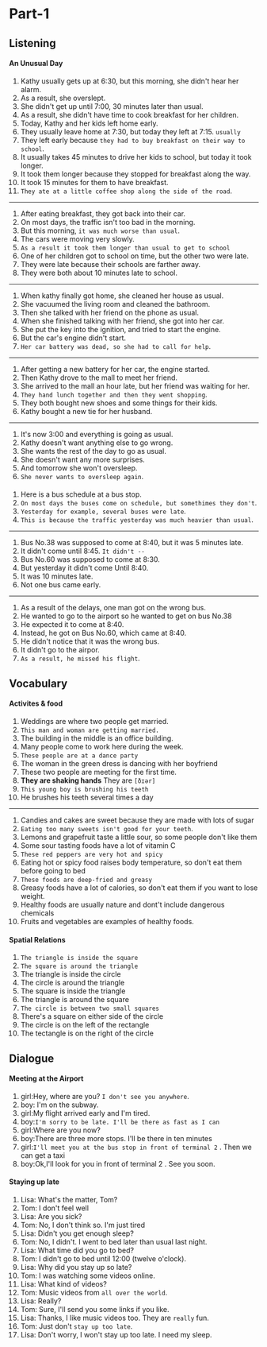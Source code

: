 # Part-1

## Listening

#### An Unusual Day

1. Kathy usually gets up at 6:30, but this morning, she didn't hear her alarm.
2. As a result, she overslept.
3. She didn't get up until 7:00, 30 minutes later than usual.
4. As a result, she didn't have time to cook breakfast for her children.
5. Today, Kathy and her kids left home early.
6. They usually leave home at 7:30, but today they left at 7:15. `usually`
7. They left early because `they had to buy breakfast on their way to school`.
8. It usually takes 45 minutes to drive her kids to school, but today it took longer.
9. It took them longer because they stopped for breakfast along the way.
10. It took 15 minutes for them to have breakfast.
11. `They ate at a little coffee shop along the side of the road`.

---

1. After eating breakfast, they got back into their car.
2. On most days, the traffic isn't too bad in the morning.
3. But this morning, `it was much worse than usual`.
4. The cars were moving very slowly.
5. `As a result it took them longer than usual to get to school`
6. One of her children got to school on time, but the other two were late.
7. They were late because their schools are farther away.
8. They were both about 10 minutes late to school.

---

1. When kathy finally got home, she cleaned her house as usual.
2. She vacuumed the living room and cleaned the bathroom.
3. Then she talked with her friend on the phone as usual.
4. When she finished talking with her friend, she got into her car.
5. She put the key into the ignition, and tried to start the engine.
6. But the car's engine didn't start.
7. `Her car battery was dead, so she had to call for help`.

---

1. After getting a new battery for her car, the engine started.
2. Then Kathy drove to the mall to meet her friend.
3. She arrived to the mall an hour late, but her friend was waiting for her.
4. `They hand lunch together and then they went shopping`.
5. They both bought new shoes and some things for their kids.
6. Kathy bought a new tie for her husband.

---

1. It's now 3:00 and everything is going as usual.
2. Kathy doesn't want anything else to go wrong.
3. She wants the rest of the day to go as usual.
4. She doesn't want any more surprises.
5. And tomorrow she won't oversleep.
6. `She never wants to oversleep again`.

####

1. Here is a bus schedule at a bus stop.
2. `On most days the buses come on schedule, but somethimes they don't`.
3. `Yesterday for example, several buses were late`.
4. `This is because the traffic yesterday was much heavier than usual`.

---

1. Bus No.38 was supposed to come at 8:40, but it was 5 minutes late.
2. It didn't come until 8:45. `It didn't --`
3. Bus No.60 was supposed to come at 8:30.
4. But yesterday it didn't come Until 8:40.
5. It was 10 minutes late.
6. Not one bus came early.

---

1. As a result of the delays, one man got on the wrong bus.
2. He wanted to go to the airport so he wanted to get on bus No.38
3. He expected it to come at 8:40.
4. Instead, he got on Bus No.60, which came at 8:40.
5. He didn't notice that it was the wrong bus.
6. It didn't go to the airpor.
7. `As a result, he missed his flight`.

## Vocabulary

#### Activites & food

1. Weddings are where two people get married.
2. `This man and woman are getting married.`
3. The building in the middle is an office building.
4. Many people come to work here during the week.
5. `These people are at a dance party`
6. The woman in the green dress is dancing with her boyfriend
7. These two people are meeting for the first time.
8. **They are shaking hands** They are `[ðɪər]`
9. `This young boy is brushing his teeth`
10. He brushes his teeth several times a day

---

1. Candies and cakes are sweet because they are made with lots of sugar
2. `Eating too many sweets isn't good for your teeth`.
3. Lemons and grapefruit taste a little sour, so some people don't like them
4. Some sour tasting foods have a lot of vitamin C
5. `These red peppers are very hot and spicy`
6. Eating hot or spicy food raises body temperature, so don't eat them before going to bed
7. `These foods are deep-fried and greasy`
8. Greasy foods have a lot of calories, so don't eat them if you want to lose weight.
9. Healthy foods are usually nature and dont't include dangerous chemicals
10. Fruits and vegetables are examples of healthy foods.

#### Spatial Relations

1. `The triangle is inside the square`
2. `The square is around the triangle`
3. The triangle is inside the circle
4. The circle is around the triangle
5. The square is inside the triangle
6. The triangle is around the square
7. `The circle is between two small squares`
8. There's a square on either side of the circle
9. The circle is on the left of the rectangle
10. The tectangle is on the right of the circle

## Dialogue

#### Meeting at the Airport

1. girl:Hey, where are you? `I don't see you anywhere`.
2. boy: I'm on the subway.
3. girl:My flight arrived early and I'm tired.
4. boy:`I'm sorry to be late. I'll be there as fast as I can`
5. girl:Where are you now?
6. boy:There are three more stops. I'll be there in ten minutes
7. girl:`I'll meet you at the bus stop in front of terminal 2` . Then we can get a taxi
8. boy:Ok,I'll look for you in front of terminal 2 . See you soon.

#### Staying up late

1. Lisa: What's the matter, Tom?
2. Tom: I don't feel well
3. Lisa: Are you sick?
4. Tom: No, I don't think so. I'm just tired
5. Lisa: Didn't you get enough sleep?
6. Tom: No, I didn't. I went to bed later than usual last night.
7. Lisa: What time did you go to bed?
8. Tom: I didn't go to bed until 12:00 (twelve o'clock).
9. Lisa: Why did you stay up so late?
10. Tom: I was watching some videos online.
11. Lisa: What kind of videos?
12. Tom: Music videos from `all over the world`.
13. Lisa: Really?
14. Tom: Sure, I'll send you some links if you like.
15. Lisa: Thanks, I like music videos too. They are `really` fun.
16. Tom: Just don't `stay up too late`.
17. Lisa: Don't worry, I won't stay up too late. I need my sleep.
